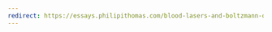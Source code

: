 ```yaml
---
redirect: https://essays.philipithomas.com/blood-lasers-and-boltzmann-optical-tweezers-paper-ef2480f56676#.4r650nw9f
---
```

